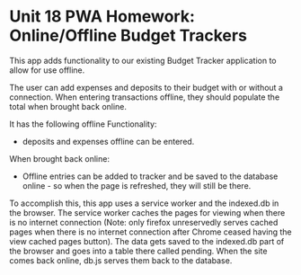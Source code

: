 # Unit 18 PWA Homework: Online/Offline Budget Trackers

This app adds functionality to our existing Budget Tracker application to allow for use offline.

The user can add expenses and deposits to their budget with or without a connection. When entering transactions offline, they should populate the total when brought back online.

It has the following offline Functionality:

  * deposits and expenses offline can be entered.

When brought back online:

  * Offline entries can be added to tracker and be saved to the database online - so when the page is refreshed, they will still be there. 


To accomplish this, this app uses a service worker and the indexed.db in the browser. The service worker caches the pages for viewing when there is no internet connection (Note: only firefox unreservedly serves cached pages when there is no internet connection after Chrome ceased having the view cached pages button). The data gets saved to the indexed.db part of the browser and goes into a table there called pending. When the site comes back online, db.js serves them back to the database. 


